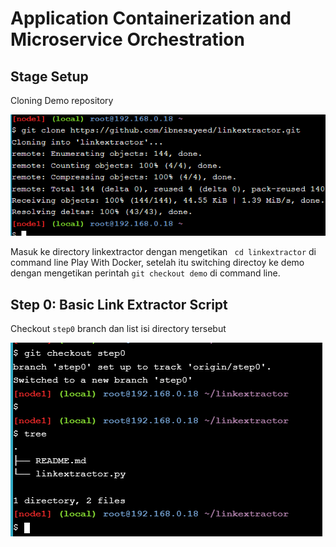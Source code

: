 # Application Containerization and Microservice Orchestration

## Stage Setup

Cloning Demo repository 

![clome demo repo](01.clone-demo-repo.PNG)

Masuk ke directory linkextractor dengan mengetikan ` cd linkextractor` di command line Play With Docker, setelah itu switching directoy ke demo dengan mengetikan perintah `git checkout demo` di command line.

## Step 0: Basic Link Extractor Script

Checkout `step0` branch dan list isi directory tersebut 

![check the list](02.Check-out-step0-directory.PNG)
